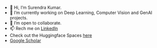 - 👋 Hi, I’m Surendra Kumar.
- 🌱 I’m currently working on Deep Learning, Computer Vision and GenAI projects.
- 💞️ I’m open to collaborate.
- 📫 Rech me on [Linkedln](https://www.linkedin.com/in/surendra-kumar-51802022b)
- Check out the Huggingface Spaces [here](https://huggingface.co/spaces/SurendraKumarDhaka)
- [Google Scholar](https://scholar.google.com/citations?user=DhIQEskAAAAJ&hl=en)
